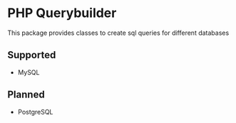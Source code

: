 # PHP Querybuilder
This package provides classes to create sql queries for different databases

## Supported
- MySQL

## Planned
- PostgreSQL


#